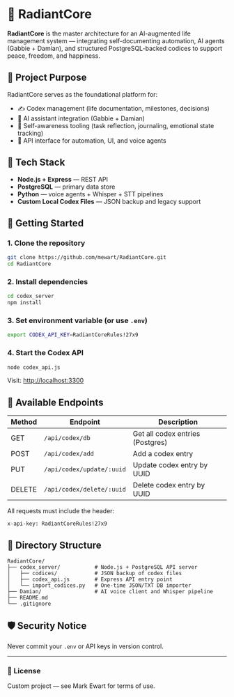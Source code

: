 # 🌟 RadiantCore

**RadiantCore** is the master architecture for an AI-augmented life management system — integrating self-documenting automation, AI agents (Gabbie + Damian), and structured PostgreSQL-backed codices to support peace, freedom, and happiness.

## 📌 Project Purpose

RadiantCore serves as the foundational platform for:

- ✍️ Codex management (life documentation, milestones, decisions)
- 🤖 AI assistant integration (Gabbie + Damian)
- 🧠 Self-awareness tooling (task reflection, journaling, emotional state tracking)
- 🔌 API interface for automation, UI, and voice agents

## 🧱 Tech Stack

- **Node.js + Express** — REST API
- **PostgreSQL** — primary data store
- **Python** — voice agents + Whisper + STT pipelines
- **Custom Local Codex Files** — JSON backup and legacy support

## 🚀 Getting Started

### 1. Clone the repository

```bash
git clone https://github.com/mewart/RadiantCore.git
cd RadiantCore
```

### 2. Install dependencies

```bash
cd codex_server
npm install
```

### 3. Set environment variable (or use `.env`)

```bash
export CODEX_API_KEY=RadiantCoreRules!27x9
```

### 4. Start the Codex API

```bash
node codex_api.js
```

Visit: [http://localhost:3300](http://localhost:3300)

## 🧪 Available Endpoints

| Method | Endpoint                   | Description                         |
|--------|----------------------------|-------------------------------------|
| GET    | `/api/codex/db`           | Get all codex entries (Postgres)    |
| POST   | `/api/codex/add`          | Add a codex entry                   |
| PUT    | `/api/codex/update/:uuid` | Update codex entry by UUID          |
| DELETE | `/api/codex/delete/:uuid` | Delete codex entry by UUID          |

All requests must include the header:
```
x-api-key: RadiantCoreRules!27x9
```

## 📂 Directory Structure

```
RadiantCore/
├── codex_server/           # Node.js + PostgreSQL API server
│   ├── codices/            # JSON backup of codex files
│   ├── codex_api.js        # Express API entry point
│   └── import_codices.py   # One-time JSON/TXT DB importer
├── Damian/                 # AI voice client and Whisper pipeline
├── README.md
└── .gitignore
```

## 🛡️ Security Notice

Never commit your `.env` or API keys in version control.

---

### 📜 License

Custom project — see Mark Ewart for terms of use.
